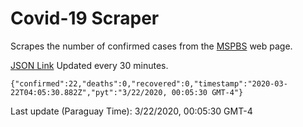 # Covid-19 Scraper

Scrapes the number of confirmed cases from the [MSPBS](https://www.mspbs.gov.py/covid-19.php) web page.

[JSON Link](https://jmayalag.github.io/covid19-scrape/cases.json)
Updated every 30 minutes.
```
{"confirmed":22,"deaths":0,"recovered":0,"timestamp":"2020-03-22T04:05:30.882Z","pyt":"3/22/2020, 00:05:30 GMT-4"}
```
Last update (Paraguay Time): 3/22/2020, 00:05:30 GMT-4